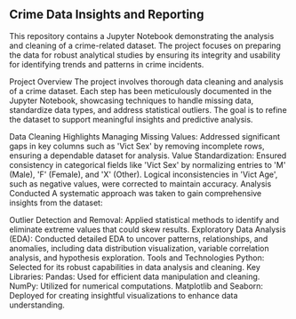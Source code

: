 
## Crime Data Insights and Reporting
This repository contains a Jupyter Notebook demonstrating the analysis and cleaning of a crime-related dataset. The project focuses on preparing the data for robust analytical studies by ensuring its integrity and usability for identifying trends and patterns in crime incidents.

Project Overview
The project involves thorough data cleaning and analysis of a crime dataset. Each step has been meticulously documented in the Jupyter Notebook, showcasing techniques to handle missing data, standardize data types, and address statistical outliers. The goal is to refine the dataset to support meaningful insights and predictive analysis.

Data Cleaning Highlights
Managing Missing Values: Addressed significant gaps in key columns such as 'Vict Sex' by removing incomplete rows, ensuring a dependable dataset for analysis.
Value Standardization: Ensured consistency in categorical fields like 'Vict Sex' by normalizing entries to 'M' (Male), 'F' (Female), and 'X' (Other). Logical inconsistencies in 'Vict Age', such as negative values, were corrected to maintain accuracy.
Analysis Conducted
A systematic approach was taken to gain comprehensive insights from the dataset:

Outlier Detection and Removal: Applied statistical methods to identify and eliminate extreme values that could skew results.
Exploratory Data Analysis (EDA): Conducted detailed EDA to uncover patterns, relationships, and anomalies, including data distribution visualization, variable correlation analysis, and hypothesis exploration.
Tools and Technologies
Python: Selected for its robust capabilities in data analysis and cleaning.
Key Libraries:
Pandas: Used for efficient data manipulation and cleaning.
NumPy: Utilized for numerical computations.
Matplotlib and Seaborn: Deployed for creating insightful visualizations to enhance data understanding.
